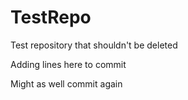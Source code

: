 # TestRepo
Test repository that shouldn't be deleted

Adding lines here to commit

Might as well commit again
